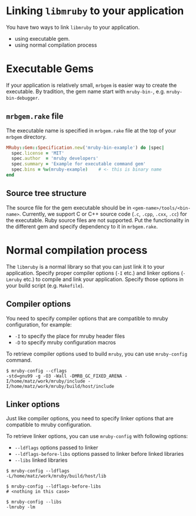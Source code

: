 Linking `libmruby` to your application
===

You have two ways to link `libmruby` to your application.

* using executable gem.
* using normal compilation process

# Executable Gems

If your application is relatively small, `mrbgem` is easier way to
create the executable.  By tradition, the gem name start with
`mruby-bin-`, e.g. `mruby-bin-debugger`.

## `mrbgem.rake` file

The executable name is specified in `mrbgem.rake` file at the top of
your `mrbgem` directory.

```ruby
MRuby::Gem::Specification.new('mruby-bin-example') do |spec|
  spec.license = 'MIT'
  spec.author  = 'mruby developers'
  spec.summary = 'Example for executable command gem'
  spec.bins = %w(mruby-example)    # <- this is binary name
end
```

## Source tree structure

The source file for the gem executable should be in
`<gem-name>/tools/<bin-name>`.  Currently, we support C or C++ source code
(`.c`, `.cpp`, `.cxx`, `.cc`) for the executable. Ruby source files are not
supported. Put the functionality in the different gem and specify dependency to
it in `mrbgem.rake`.

# Normal compilation process

The `libmruby` is a normal library so that you can just link it to your
application. Specify proper compiler options (`-I` etc.) and linker options
(`-Lmruby` etc.) to compile and link your application. Specify those options in
your build script (e.g. `Makefile`).

## Compiler options

You need to specify compiler options that are compatible to mruby configuration,
for example:

* `-I` to specify the place for mruby header files
* `-D` to specify mruby configuration macros

To retrieve compiler options used to build `mruby`, you can use `mruby-config`
command.

```
$ mruby-config --cflags
-std=gnu99 -g -O3 -Wall -DMRB_GC_FIXED_ARENA -I/home/matz/work/mruby/include -I/home/matz/work/mruby/build/host/include
```

## Linker options

Just like compiler options, you need to specify linker options that are
compatible to mruby configuration.

To retrieve linker options, you can use `mruby-config` with following options:

* `--ldflags`               options passed to linker
* `--ldflags-before-libs`   options passed to linker before linked libraries
* `--libs`                  linked libraries

```
$ mruby-config --ldflags
-L/home/matz/work/mruby/build/host/lib

$ mruby-config --ldflags-before-libs
# <nothing in this case>

$ mruby-config --libs
-lmruby -lm
```
